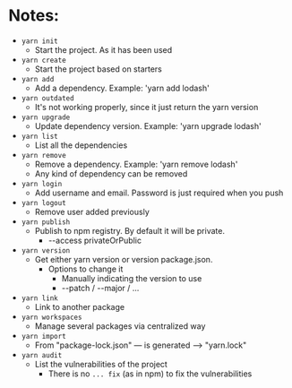 # Notes:
* `yarn init` 
  * Start the project. As it has been used
* `yarn create`
  * Start the project based on starters
* `yarn add`
  * Add a dependency. Example: 'yarn add lodash'
* `yarn outdated`
  * It's not working properly, since it just return the yarn version
* `yarn upgrade`
  * Update dependency version. Example: 'yarn upgrade lodash'
* `yarn list`
  * List all the dependencies
* `yarn remove`
  * Remove a dependency. Example: 'yarn remove lodash'
  * Any kind of dependency can be removed
* `yarn login`
  * Add username and email. Password is just required when you push
* `yarn logout`
  * Remove user added previously
* `yarn publish`
  * Publish to npm registry. By default it will be private.
    * --access privateOrPublic
* `yarn version`
  * Get either yarn version or version package.json.
    * Options to change it
      * Manually indicating the version to use
      * --patch / --major / ...
* `yarn link` 
  * Link to another package
* `yarn workspaces`
  * Manage several packages via centralized way
* `yarn import`
  * From "package-lock.json" — is generated ⟶ "yarn.lock"
* `yarn audit`
  * List the vulnerabilities of the project
    * There is no `... fix` (as in npm) to fix the vulnerabilities


